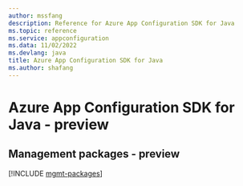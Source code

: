 ```yaml
---
author: mssfang
description: Reference for Azure App Configuration SDK for Java
ms.topic: reference
ms.service: appconfiguration
ms.data: 11/02/2022
ms.devlang: java
title: Azure App Configuration SDK for Java
ms.author: shafang
---
```

# Azure App Configuration SDK for Java - preview

## Management packages - preview
[!INCLUDE [mgmt-packages](app-configuration-mgmt-index.md)]